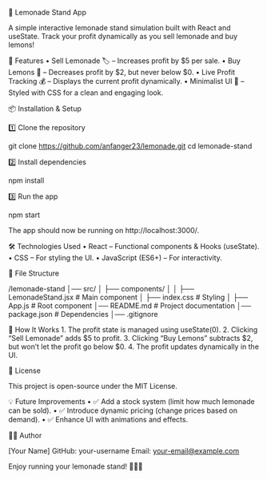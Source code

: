 🍋 Lemonade Stand App

A simple interactive lemonade stand simulation built with React and useState. Track your profit dynamically as you sell lemonade and buy lemons!

🚀 Features
	•	Sell Lemonade 🏷️ – Increases profit by $5 per sale.
	•	Buy Lemons 🍋 – Decreases profit by $2, but never below $0.
	•	Live Profit Tracking 💰 – Displays the current profit dynamically.
	•	Minimalist UI 🎨 – Styled with CSS for a clean and engaging look.

📦 Installation & Setup

1️⃣ Clone the repository

git clone https://github.com/anfanger23/lemonade.git
cd lemonade-stand

2️⃣ Install dependencies

npm install

3️⃣ Run the app

npm start

The app should now be running on http://localhost:3000/.

🛠️ Technologies Used
	•	React – Functional components & Hooks (useState).
	•	CSS – For styling the UI.
	•	JavaScript (ES6+) – For interactivity.

📁 File Structure

/lemonade-stand
│── src/
│   ├── components/
│   │   ├── LemonadeStand.jsx  # Main component
│   ├── index.css  # Styling
│   ├── App.js  # Root component
│── README.md  # Project documentation
│── package.json  # Dependencies
│── .gitignore

🔧 How It Works
	1.	The profit state is managed using useState(0).
	2.	Clicking “Sell Lemonade” adds $5 to profit.
	3.	Clicking “Buy Lemons” subtracts $2, but won’t let the profit go below $0.
	4.	The profit updates dynamically in the UI.

📜 License

This project is open-source under the MIT License.

💡 Future Improvements
	•	✅ Add a stock system (limit how much lemonade can be sold).
	•	✅ Introduce dynamic pricing (change prices based on demand).
	•	✅ Enhance UI with animations and effects.

👨‍💻 Author

[Your Name]
GitHub: your-username
Email: your-email@example.com

Enjoy running your lemonade stand! 🍋🥤🚀
